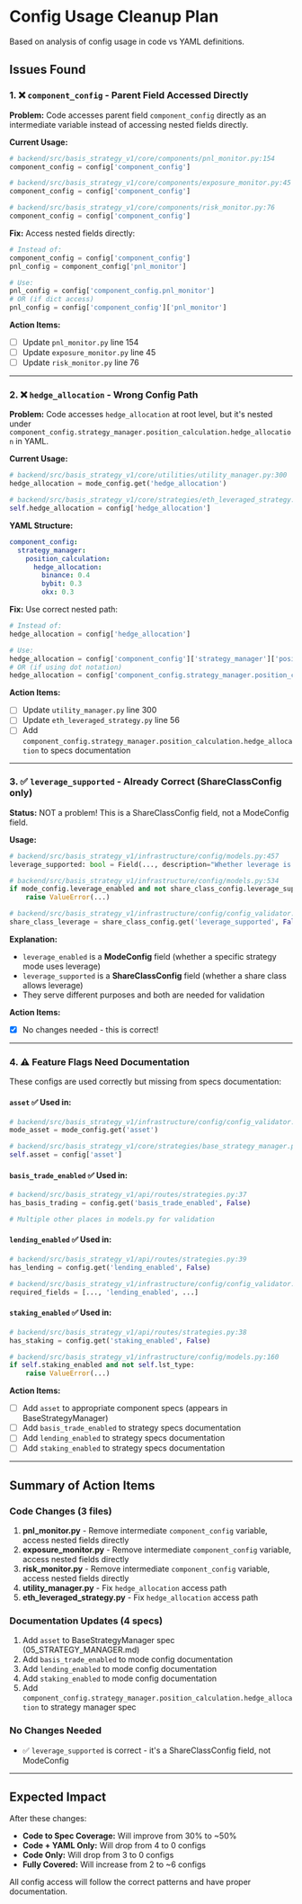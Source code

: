 # Config Usage Cleanup Plan

Based on analysis of config usage in code vs YAML definitions.

## Issues Found

### 1. ❌ `component_config` - Parent Field Accessed Directly

**Problem:** Code accesses parent field `component_config` directly as an intermediate variable instead of accessing nested fields directly.

**Current Usage:**
```python
# backend/src/basis_strategy_v1/core/components/pnl_monitor.py:154
component_config = config['component_config']

# backend/src/basis_strategy_v1/core/components/exposure_monitor.py:45
component_config = config['component_config']

# backend/src/basis_strategy_v1/core/components/risk_monitor.py:76
component_config = config['component_config']
```

**Fix:** Access nested fields directly:
```python
# Instead of:
component_config = config['component_config']
pnl_config = component_config['pnl_monitor']

# Use:
pnl_config = config['component_config.pnl_monitor']
# OR (if dict access)
pnl_config = config['component_config']['pnl_monitor']
```

**Action Items:**
- [ ] Update `pnl_monitor.py` line 154
- [ ] Update `exposure_monitor.py` line 45
- [ ] Update `risk_monitor.py` line 76

---

### 2. ❌ `hedge_allocation` - Wrong Config Path

**Problem:** Code accesses `hedge_allocation` at root level, but it's nested under `component_config.strategy_manager.position_calculation.hedge_allocation` in YAML.

**Current Usage:**
```python
# backend/src/basis_strategy_v1/core/utilities/utility_manager.py:300
hedge_allocation = mode_config.get('hedge_allocation')

# backend/src/basis_strategy_v1/core/strategies/eth_leveraged_strategy.py:56
self.hedge_allocation = config['hedge_allocation']
```

**YAML Structure:**
```yaml
component_config:
  strategy_manager:
    position_calculation:
      hedge_allocation:
        binance: 0.4
        bybit: 0.3
        okx: 0.3
```

**Fix:** Use correct nested path:
```python
# Instead of:
hedge_allocation = config['hedge_allocation']

# Use:
hedge_allocation = config['component_config']['strategy_manager']['position_calculation']['hedge_allocation']
# OR (if using dot notation)
hedge_allocation = config['component_config.strategy_manager.position_calculation.hedge_allocation']
```

**Action Items:**
- [ ] Update `utility_manager.py` line 300
- [ ] Update `eth_leveraged_strategy.py` line 56
- [ ] Add `component_config.strategy_manager.position_calculation.hedge_allocation` to specs documentation

---

### 3. ✅ `leverage_supported` - Already Correct (ShareClassConfig only)

**Status:** NOT a problem! This is a ShareClassConfig field, not a ModeConfig field.

**Usage:**
```python
# backend/src/basis_strategy_v1/infrastructure/config/models.py:457
leverage_supported: bool = Field(..., description="Whether leverage is supported")  # ShareClassConfig

# backend/src/basis_strategy_v1/infrastructure/config/models.py:534
if mode_config.leverage_enabled and not share_class_config.leverage_supported:
    raise ValueError(...)

# backend/src/basis_strategy_v1/infrastructure/config/config_validator.py:533
share_class_leverage = share_class_config.get('leverage_supported', False)
```

**Explanation:**
- `leverage_enabled` is a **ModeConfig** field (whether a specific strategy mode uses leverage)
- `leverage_supported` is a **ShareClassConfig** field (whether a share class allows leverage)
- They serve different purposes and both are needed for validation

**Action Items:**
- [x] No changes needed - this is correct!

---

### 4. ⚠️ Feature Flags Need Documentation

These configs are used correctly but missing from specs documentation:

#### `asset` ✅ Used in:
```python
# backend/src/basis_strategy_v1/infrastructure/config/config_validator.py:515
mode_asset = mode_config.get('asset')

# backend/src/basis_strategy_v1/core/strategies/base_strategy_manager.py:50
self.asset = config['asset']
```

#### `basis_trade_enabled` ✅ Used in:
```python
# backend/src/basis_strategy_v1/api/routes/strategies.py:37
has_basis_trading = config.get('basis_trade_enabled', False)

# Multiple other places in models.py for validation
```

#### `lending_enabled` ✅ Used in:
```python
# backend/src/basis_strategy_v1/api/routes/strategies.py:39
has_lending = config.get('lending_enabled', False)

# backend/src/basis_strategy_v1/infrastructure/config/config_validator.py:546
required_fields = [..., 'lending_enabled', ...]
```

#### `staking_enabled` ✅ Used in:
```python
# backend/src/basis_strategy_v1/api/routes/strategies.py:38
has_staking = config.get('staking_enabled', False)

# backend/src/basis_strategy_v1/infrastructure/config/models.py:160
if self.staking_enabled and not self.lst_type:
    raise ValueError(...)
```

**Action Items:**
- [ ] Add `asset` to appropriate component specs (appears in BaseStrategyManager)
- [ ] Add `basis_trade_enabled` to strategy specs documentation
- [ ] Add `lending_enabled` to strategy specs documentation
- [ ] Add `staking_enabled` to strategy specs documentation

---

## Summary of Action Items

### Code Changes (3 files)
1. **pnl_monitor.py** - Remove intermediate `component_config` variable, access nested fields directly
2. **exposure_monitor.py** - Remove intermediate `component_config` variable, access nested fields directly
3. **risk_monitor.py** - Remove intermediate `component_config` variable, access nested fields directly
4. **utility_manager.py** - Fix `hedge_allocation` access path
5. **eth_leveraged_strategy.py** - Fix `hedge_allocation` access path

### Documentation Updates (4 specs)
1. Add `asset` to BaseStrategyManager spec (05_STRATEGY_MANAGER.md)
2. Add `basis_trade_enabled` to mode config documentation
3. Add `lending_enabled` to mode config documentation
4. Add `staking_enabled` to mode config documentation
5. Add `component_config.strategy_manager.position_calculation.hedge_allocation` to strategy manager spec

### No Changes Needed
- ✅ `leverage_supported` is correct - it's a ShareClassConfig field, not ModeConfig

---

## Expected Impact

After these changes:
- **Code to Spec Coverage:** Will improve from 30% to ~50%
- **Code + YAML Only:** Will drop from 4 to 0 configs
- **Code Only:** Will drop from 3 to 0 configs
- **Fully Covered:** Will increase from 2 to ~6 configs

All config access will follow the correct patterns and have proper documentation.

